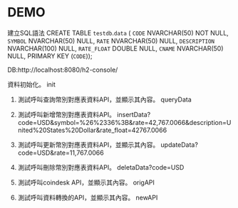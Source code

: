 # DEMO

建立SQL語法
CREATE TABLE `testdb`.`data` (
  `CODE` NVARCHAR(50) NOT NULL,
  `SYMBOL` NVARCHAR(50) NULL,
  `RATE` NVARCHAR(50) NULL,
  `DESCRIPTION` NVARCHAR(100) NULL,
  `RATE_FLOAT` DOUBLE NULL,
  `CNAME` NVARCHAR(50) NULL,
   PRIMARY KEY (`CODE`));

DB:http://localhost:8080/h2-console/

資料初始化。 
init

1. 測試呼叫查詢幣別對應表資料API，並顯示其內容。 
queryData

2. 測試呼叫新增幣別對應表資料API。 
insertData?code=USD&symbol=%26%2336%3B&rate=42,767.0066&description=United%20States%20Dollar&rate_float=42767.0066

3. 測試呼叫更新幣別對應表資料API，並顯示其內容。 
updateData?code=USD&rate=11,767.0066

4. 測試呼叫刪除幣別對應表資料API。 
deletaData?code=USD

5. 測試呼叫coindesk API，並顯示其內容。 
origAPI

6. 測試呼叫資料轉換的API，並顯示其內容。 
newAPI
